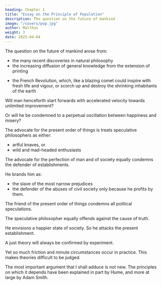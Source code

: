 ```yaml
---
heading: Chapter 1
title: "Essay on the Principle of Population"
description: The question on the future of mankind
image: "/covers/pop.jpg"
author: Malthus
weight: 3
date: 2025-04-04
---
```



<!-- Question stated—Little prospect of a determination of it, from the enmity of the opposing parties—The principal argument against the perfectibility of man and of society has never been fairly answered—Nature of the difficulty arising from population—Outline of the principal argument of the Essay -->

The question on the future of mankind arose from:
- the many recent discoveries in natural philosophy
- the increasing diffusion of general knowledge from the extension of printing
<!-- - the ardent and unshackled spirit of inquiry that prevails throughout the lettered and even unlettered world, the new and extraordinary lights that have been thrown on political subjects which dazzle and astonish the understanding, and particularly that tremendous phenomenon in the political horizon,  -->

- the French Revolution, which, like a blazing comet could inspire with fresh life and vigour, or scorch up and destroy the shrinking inhabitants of the earth

<!-- , have all concurred to lead many able men into the opinion that we were touching on a period big with the most important changes, changes that would in some measure be decisive of the future fate of mankind. -->


Will man henceforth start forwards with accelerated velocity towards unlimited improvement?

Or will he be condemned to a perpetual oscillation between happiness and misery?

 <!-- and after every effort remain still at an immeasurable distance from the wished-for goal. -->

<!-- Yet, anxiously as every friend of mankind must look forwards to the termination of this painful suspense, and eagerly as the inquiring mind would hail every ray of light that might assist its view into futurity, it is much to be lamented that the writers on each side of this momentous question still keep far aloof from each other. Their mutual arguments do not meet with a candid examination. The question is not brought to rest on fewer points, and even in theory scarcely seems to be approaching to a decision. -->

The advocate for the present order of things is treats speculative philosophers as either:
- artful knaves, or
- wild and mad-headed enthusiasts

 <!-- who preach up ardent benevolence and draw captivating pictures of a happier state of society only the better to enable them to destroy the present establishments and to forward their own deep-laid schemes of ambition, or as wild and mad-headed enthusiasts whose silly speculations and absurd paradoxes are not worthy the attention of any reasonable man. -->

The advocate for the perfection of man and of society equally condemns the defender of establishments.

 <!-- a more than equal contempt.  -->

He brands him as:
- the slave of the most narrow prejudices
- the defender of the abuses of civil society only because he profits by them. 

<!-- He paints him either as a character who prostitutes his understanding to his interest, or as one whose powers of mind are not of a size to grasp any thing great and noble, who cannot see above five yards before him, and who must therefore be utterly unable to take in the views of the enlightened benefactor of mankind.

In this unamicable contest the cause of truth cannot but suffer. 

The really good arguments on each side of the question are not allowed to have their proper weight. Each pursues his own theory, little solicitous to correct or improve it by an attention to what is advanced by his opponents. -->


The friend of the present order of things condemns all political speculations. 

<!-- He will not even condescend to examine the grounds from which the perfectibility of society is inferred. Much less will he give himself the trouble in a fair and candid manner to attempt an exposition of their fallacy. -->

The speculative philosopher equally offends against the cause of truth. 

He envisions a happier state of society. So he attacks the present establishment.

<!-- , the blessings of which he paints in the most captivating colours, he allows himself to indulge in the most bitter invectives against every , without applying his talents to consider the best and safest means of removing abuses and without seeming to be aware of the tremendous obstacles that threaten, even in theory, to oppose the progress of man towards perfection. -->

A just theory will always be confirmed by experiment.

Yet so much friction and minute circumstances occur in practice. This makes theories difficult to be judged. 

<!--  which it is next to impossible for the most enlarged and penetrating mind to foresee, that on few subjects can any theory be pronounced just, till all the arguments against it have been maturely weighed and clearly and consistently refuted.

I have read some of the speculations on the perfectibility of man and of society with great pleasure. I have been warmed and delighted with the enchanting picture which they hold forth.
 -->

<!-- I ardently wish for such happy improvements. But I see great, and, to my understanding, unconquerable difficulties in the way to them. These difficulties it is my present purpose to state, declaring, at the same time, that so far from exulting in them, as a cause of triumph over the friends of innovation, nothing would give me greater pleasure than to see them completely removed. -->

The most important argument that I shall adduce is not new. The principles on which it depends have been explained in part by Hume, and more at large by Adam Smith.

<!-- It has been advanced and applied to the present subject, though not with its proper weight, or in the most forcible point of view, by Mr Wallace, and it may probably have been stated by many writers that I have never met with. I should certainly therefore not think of advancing it again, though I mean to place it in a point of view in some degree different from any that I have hitherto seen, if it had ever been fairly and satisfactorily answered. -->

<!-- The cause of this neglect on the part of the advocates for the perfectibility of mankind is not easily accounted for. I cannot doubt the talents of such men as Godwin and Condorcet. 

I am unwilling to doubt their candour. To my understanding, and probably to that of most others, the difficulty appears insurmountable. Yet these men of acknowledged ability and penetration scarcely deign to notice it, and hold on their course in such speculations with unabated ardour and undiminished confidence. I have certainly no right to say that they purposely shut their eyes to such arguments. I ought rather to doubt the validity of them, when neglected by such men, however forcibly their truth may strike my own mind. Yet in this respect it must be acknowledged that we are all of us too prone to err. If I saw a glass of wine repeatedly presented to a man, and he took no notice of it, I should be apt to think that he was blind or uncivil. A juster philosophy might teach me rather to think that my eyes deceived me and that the offer was not really what I conceived it to be. -->

<!-- In entering upon the argument I must premise that I put out of the question, at present, all mere conjectures, that is, all suppositions, the probable realization of which cannot be inferred upon any just philosophical grounds. A writer may tell me that he thinks man will ultimately become an ostrich. 

I cannot properly contradict him. But before he can expect to bring any reasonable person over to his opinion, he ought to shew that the necks of mankind have been gradually elongating, that the lips have grown harder and more prominent, that the legs and feet are daily altering their shape, and that the hair is beginning to change into stubs of feathers.

 And till the probability of so wonderful a conversion can be shewn, it is surely lost time and lost eloquence to expatiate on the happiness of man in such a state; to describe his powers, both of running and flying, to paint him in a condition where all narrow luxuries would be contemned, where he would be employed only in collecting the necessaries of life, and where, consequently, each man's share of labour would be light, and his portion of leisure ample.
 -->